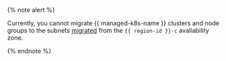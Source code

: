 {% note alert %}

Currently, you cannot migrate {{ managed-k8s-name }} clusters and node groups to the subnets [migrated](../../vpc/operations/subnet-relocate.md) from the `{{ region-id }}-c` availability zone.

{% endnote %}